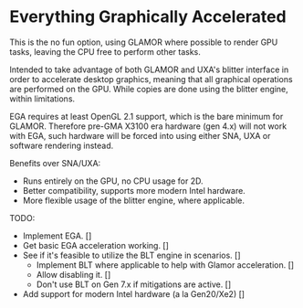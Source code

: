 # Everything Graphically Accelerated
 
This is the no fun option, using GLAMOR where possible to render GPU tasks, leaving the CPU
free to perform other tasks.
 
Intended to take advantage of both GLAMOR and UXA's blitter interface in order to accelerate desktop graphics,
meaning that all graphical operations are performed on the GPU. While copies are done using the blitter engine,
within limitations.
 
EGA requires at least OpenGL 2.1 support, which is the bare minimum for GLAMOR.
Therefore pre-GMA X3100 era hardware (gen 4.x) will not work with EGA, such hardware will be forced
into using either SNA, UXA or software rendering instead.
 
Benefits over SNA/UXA:
- Runs entirely on the GPU, no CPU usage for 2D.
- Better compatibility, supports more modern Intel hardware.
- More flexible usage of the blitter engine, where applicable.
 
TODO:
- Implement EGA. []
- Get basic EGA acceleration working. []
- See if it's feasible to utilize the BLT engine in scenarios. []
    - Implement BLT where applicable to help with Glamor acceleration. []
    - Allow disabling it. []
    - Don't use BLT on Gen 7.x if mitigations are active. []
- Add support for modern Intel hardware (a la Gen20/Xe2) []
